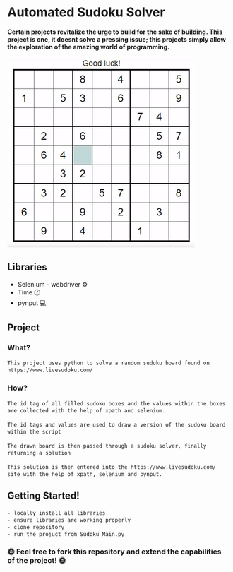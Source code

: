 # **Automated Sudoku Solver**

**Certain projects revitalize the urge to build for the sake of building. This project is one, it doesnt solve a pressing issue; this projects simply allow the exploration of the amazing world of programming.**

![](Sudoku_1.gif)

## Libraries
* Selenium - webdriver :gear:
* Time :clock1:
* pynput :computer:

## Project

### What?
	
	This project uses python to solve a random sudoku board found on https://www.livesudoku.com/

### How?

	The id tag of all filled sudoku boxes and the values within the boxes are collected with the help of xpath and selenium.

	The id tags and values are used to draw a version of the sudoku board within the script

	The drawn board is then passed through a sudoku solver, finally returning a solution 

	This solution is then entered into the https://www.livesudoku.com/ site with the help of xpath, selenium and pynput.
	
## Getting Started!
	
	- locally install all libraries
	- ensure libraries are working properly
	- clone repository
	- run the projuct from Sudoku_Main.py


### **:sun_with_face: Feel free to fork this repository and extend the capabilities of the project! :sun_with_face:**
	
